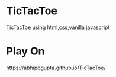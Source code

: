 # TicTacToe
TicTacToe using html,css,vanilla javascript

# Play On
 https://abhipdgupta.github.io/TicTacToe/
